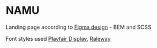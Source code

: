 # NAMU
Landing page according to [Figma design](https://www.figma.com/file/i8XiqSgs44QEVPHuMbkNO2/museum-prototype?node-id=818%3A418) - BEM and SCSS

Font styles used [Playfair Display](https://fonts.google.com/specimen/Playfair+Display?query=play), [Raleway](https://fonts.google.com/specimen/Raleway?query=ral)
